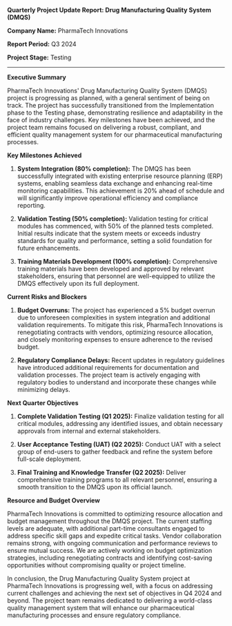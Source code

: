**Quarterly Project Update Report: Drug Manufacturing Quality System (DMQS)**

**Company Name:** PharmaTech Innovations

**Report Period:** Q3 2024

**Project Stage:** Testing

---

**Executive Summary**

PharmaTech Innovations' Drug Manufacturing Quality System (DMQS) project is progressing as planned, with a general sentiment of being on track. The project has successfully transitioned from the Implementation phase to the Testing phase, demonstrating resilience and adaptability in the face of industry challenges. Key milestones have been achieved, and the project team remains focused on delivering a robust, compliant, and efficient quality management system for our pharmaceutical manufacturing processes.

**Key Milestones Achieved**

1. **System Integration (80% completion):** The DMQS has been successfully integrated with existing enterprise resource planning (ERP) systems, enabling seamless data exchange and enhancing real-time monitoring capabilities. This achievement is 20% ahead of schedule and will significantly improve operational efficiency and compliance reporting.

2. **Validation Testing (50% completion):** Validation testing for critical modules has commenced, with 50% of the planned tests completed. Initial results indicate that the system meets or exceeds industry standards for quality and performance, setting a solid foundation for future enhancements.

3. **Training Materials Development (100% completion):** Comprehensive training materials have been developed and approved by relevant stakeholders, ensuring that personnel are well-equipped to utilize the DMQS effectively upon its full deployment.

**Current Risks and Blockers**

1. **Budget Overruns:** The project has experienced a 5% budget overrun due to unforeseen complexities in system integration and additional validation requirements. To mitigate this risk, PharmaTech Innovations is renegotiating contracts with vendors, optimizing resource allocation, and closely monitoring expenses to ensure adherence to the revised budget.

2. **Regulatory Compliance Delays:** Recent updates in regulatory guidelines have introduced additional requirements for documentation and validation processes. The project team is actively engaging with regulatory bodies to understand and incorporate these changes while minimizing delays.

**Next Quarter Objectives**

1. **Complete Validation Testing (Q1 2025):** Finalize validation testing for all critical modules, addressing any identified issues, and obtain necessary approvals from internal and external stakeholders.

2. **User Acceptance Testing (UAT) (Q2 2025):** Conduct UAT with a select group of end-users to gather feedback and refine the system before full-scale deployment.

3. **Final Training and Knowledge Transfer (Q2 2025):** Deliver comprehensive training programs to all relevant personnel, ensuring a smooth transition to the DMQS upon its official launch.

**Resource and Budget Overview**

PharmaTech Innovations is committed to optimizing resource allocation and budget management throughout the DMQS project. The current staffing levels are adequate, with additional part-time consultants engaged to address specific skill gaps and expedite critical tasks. Vendor collaboration remains strong, with ongoing communication and performance reviews to ensure mutual success. We are actively working on budget optimization strategies, including renegotiating contracts and identifying cost-saving opportunities without compromising quality or project timeline.

In conclusion, the Drug Manufacturing Quality System project at PharmaTech Innovations is progressing well, with a focus on addressing current challenges and achieving the next set of objectives in Q4 2024 and beyond. The project team remains dedicated to delivering a world-class quality management system that will enhance our pharmaceutical manufacturing processes and ensure regulatory compliance.